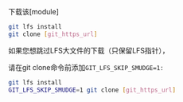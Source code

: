 下载该[module]

```bash
git lfs install
git clone [git_https_url]
```

如果您想跳过LFS大文件的下载（只保留LFS指针），

请在git clone命令前添加`GIT_LFS_SKIP_SMUDGE=1:`
```bash
git lfs install
GIT_LFS_SKIP_SMUDGE=1 git clone [git_https_url]
```